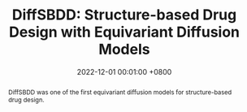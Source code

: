 ---
title:          "DiffSBDD: Structure-based Drug Design with Equivariant Diffusion Models"
date:           2022-12-01 00:01:00 +0800
selected:       true
pub:            "MLSB Workshop @ NeurIPS"
# pub_pre:        "Submitted to "
pub_post:       'Under review at Nature Computational Science'
# pub_last:       ' <span class="badge badge-pill badge-custom badge-success">Spotlight</span>'
pub_date:       "2022"

abstract: >-
  DiffSBDD was one of the first equivariant diffusion models for structure-based drug design.
cover:          https://miro.medium.com/v2/resize:fit:1400/1*YVAA3CzJzvDrk_XvMXWbMw.png
authors:
  - Arne Schneuing**
  - Charles Harris*
  - Yuanqi Du*
  - Arian Jamasb
  - Ilia Igashov
  - Weitao Du
  - Tom Blundell
  - Pietro Lió
  - Carla Gomes
  - Max Welling
  - Michael Bronstein
  - Bruno Correia 
links:
  Paper: https://arxiv.org/abs/2210.13695
  Code: https://github.com/arneschneuing/DiffSBDD
---
